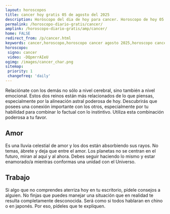 ```yaml
---
layout: horoscopos
title: cancer hoy gratis 05 de agosto del 2025 
description: Horóscopo del dia de hoy para cancer. Horoscopo de hoy 05 de agosto del 2025. Las predicciones de amor, trabajo, vida personal gratis.
permalink: /horoscopo-diario-gratis/cancer/
amplink: /horoscopo-diario-gratis/amp/cancer/
home: FALSE
redirect_from: /p/cancer.html
keywords: cancer,horoscopo,horoscopo cancer agosto 2025,horoscopo cancer hoy,tarot cancer agosto 2025,horoscopo cancer,tarot cancer hoy,horoscopo de hoy,horoscopo diario,tarot del amor,horoscopo de hoy cancer,horoscopo diario del tarot, Horoscopo de hoy cancer 05 de agosto del 2025,horóscopo del día,signos zodiacales 2025, el horoscopo de hoy
horoscopo:
 signo: cancer
 video: -DQpmrrAIeU
ogimg: /images/cancer_char.png
sitemap:
 priority: 1
 changefreq: 'daily'
---
```



Relaciónate con los demás no sólo a nivel cerebral, sino también a nivel emocional. Estos dos reinos están más relacionados de lo que piensas, especialmente por la alineación astral poderosa de hoy. Descubrirás que posees una conexión importante con los otros, especialmente por tu habilidad para combinar lo factual con lo instintivo. Utiliza esta combinación poderosa a tu favor.

## Amor

Es una lluvia celestial de amor y los dos están absorbiendo sus rayos. No temas, ábrete y deja que entre el amor. Los planetas no se centran en el futuro, miran al aquí y al ahora. Debes seguir haciendo lo mismo y estar enamorado/a mientras conformas una unidad con el Universo.

## Trabajo

Si algo que no comprendes aterriza hoy en tu escritorio, pídele consejos a alguien. No finjas que puedes manejar una situación que en realidad te resulta completamente desconocida. Será como si todos hablaran en chino o en japonés. Por eso, pídeles que te expliquen.